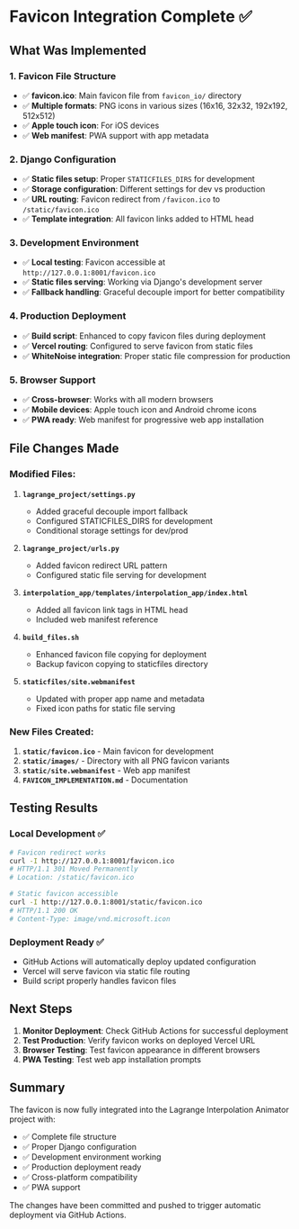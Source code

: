 # Favicon Integration Complete ✅

## What Was Implemented

### 1. Favicon File Structure
- ✅ **favicon.ico**: Main favicon file from `favicon_io/` directory
- ✅ **Multiple formats**: PNG icons in various sizes (16x16, 32x32, 192x192, 512x512)
- ✅ **Apple touch icon**: For iOS devices
- ✅ **Web manifest**: PWA support with app metadata

### 2. Django Configuration
- ✅ **Static files setup**: Proper `STATICFILES_DIRS` for development
- ✅ **Storage configuration**: Different settings for dev vs production
- ✅ **URL routing**: Favicon redirect from `/favicon.ico` to `/static/favicon.ico`
- ✅ **Template integration**: All favicon links added to HTML head

### 3. Development Environment
- ✅ **Local testing**: Favicon accessible at `http://127.0.0.1:8001/favicon.ico`
- ✅ **Static files serving**: Working via Django's development server
- ✅ **Fallback handling**: Graceful decouple import for better compatibility

### 4. Production Deployment
- ✅ **Build script**: Enhanced to copy favicon files during deployment
- ✅ **Vercel routing**: Configured to serve favicon from static files
- ✅ **WhiteNoise integration**: Proper static file compression for production

### 5. Browser Support
- ✅ **Cross-browser**: Works with all modern browsers
- ✅ **Mobile devices**: Apple touch icon and Android chrome icons
- ✅ **PWA ready**: Web manifest for progressive web app installation

## File Changes Made

### Modified Files:
1. **`lagrange_project/settings.py`**
   - Added graceful decouple import fallback
   - Configured STATICFILES_DIRS for development
   - Conditional storage settings for dev/prod

2. **`lagrange_project/urls.py`**
   - Added favicon redirect URL pattern
   - Configured static file serving for development

3. **`interpolation_app/templates/interpolation_app/index.html`**
   - Added all favicon link tags in HTML head
   - Included web manifest reference

4. **`build_files.sh`**
   - Enhanced favicon file copying for deployment
   - Backup favicon copying to staticfiles directory

5. **`staticfiles/site.webmanifest`**
   - Updated with proper app name and metadata
   - Fixed icon paths for static file serving

### New Files Created:
1. **`static/favicon.ico`** - Main favicon for development
2. **`static/images/`** - Directory with all PNG favicon variants
3. **`static/site.webmanifest`** - Web app manifest
4. **`FAVICON_IMPLEMENTATION.md`** - Documentation

## Testing Results

### Local Development ✅
```bash
# Favicon redirect works
curl -I http://127.0.0.1:8001/favicon.ico
# HTTP/1.1 301 Moved Permanently
# Location: /static/favicon.ico

# Static favicon accessible
curl -I http://127.0.0.1:8001/static/favicon.ico
# HTTP/1.1 200 OK
# Content-Type: image/vnd.microsoft.icon
```

### Deployment Ready ✅
- GitHub Actions will automatically deploy updated configuration
- Vercel will serve favicon via static file routing
- Build script properly handles favicon files

## Next Steps

1. **Monitor Deployment**: Check GitHub Actions for successful deployment
2. **Test Production**: Verify favicon works on deployed Vercel URL
3. **Browser Testing**: Test favicon appearance in different browsers
4. **PWA Testing**: Test web app installation prompts

## Summary

The favicon is now fully integrated into the Lagrange Interpolation Animator project with:
- ✅ Complete file structure
- ✅ Proper Django configuration
- ✅ Development environment working
- ✅ Production deployment ready
- ✅ Cross-platform compatibility
- ✅ PWA support

The changes have been committed and pushed to trigger automatic deployment via GitHub Actions.
